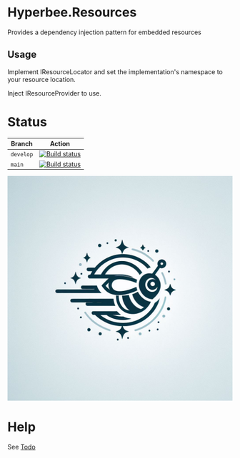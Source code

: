 # Hyperbee.Resources

Provides a dependency injection pattern for embedded resources

## Usage

Implement IResourceLocator and set the implementation's namespace to your resource location.

Inject IResourceProvider<Implementation> to use.


# Status

| Branch     | Action                                                                                                                                                                                                                      |
|------------|-----------------------------------------------------------------------------------------------------------------------------------------------------------------------------------------------------------------------------|
| `develop`  | [![Build status](https://github.com/Stillpoint-Software/Hyperbee.Resources/actions/workflows/publish.yml/badge.svg?branch=develop)](https://github.com/Stillpoint-Software/Hyperbee.Resources/actions/workflows/publish.yml)  |
| `main`     | [![Build status](https://github.com/Stillpoint-Software/Hyperbee.Resources/actions/workflows/publish.yml/badge.svg)](https://github.com/Stillpoint-Software/Hyperbee.Resources/actions/workflows/publish.yml)                 |


[![Hyperbee.Resource](https://github.com/Stillpoint-Software/Hyperbee.Resources/blob/main/assets/hyperbee.jpg?raw=true)](https://github.com/Stillpoint-Software/Hyperbee.Resources)

# Help

See [Todo](https://github.com/Stillpoint-Software/Hyperbee.Resources/blob/main/docs/todo.md)
